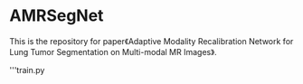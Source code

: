# AMRSegNet
This is the repository for paper《Adaptive Modality Recalibration Network for Lung Tumor Segmentation on Multi-modal MR Images》.
  
  '''train.py
